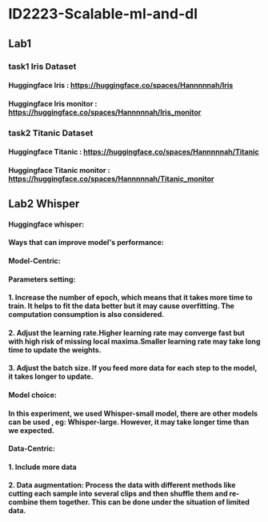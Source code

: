 # ID2223-Scalable-ml-and-dl
## Lab1
### task1 Iris Dataset
#### Huggingface Iris : https://huggingface.co/spaces/Hannnnnah/Iris
#### Huggingface Iris monitor : https://huggingface.co/spaces/Hannnnnah/Iris_monitor
### task2 Titanic Dataset
#### Huggingface Titanic : https://huggingface.co/spaces/Hannnnnah/Titanic
#### Huggingface Titanic monitor : https://huggingface.co/spaces/Hannnnnah/Titanic_monitor

## Lab2 Whisper
#### Huggingface whisper: 
#### Ways that can improve model's performance:
#### Model-Centric:
#### Parameters setting:
#### 1. Increase the number of epoch, which means that it takes more time to train. It helps to fit the data better but it may cause overfitting. The computation consumption is also considered.
#### 2. Adjust the learning rate.Higher learning rate may converge fast but with high risk of missing local maxima.Smaller learning rate may take long time to update the weights. 
#### 3. Adjust the batch size. If you feed more data for each step to the model, it takes longer to update.
#### Model choice:
#### In this experiment, we used Whisper-small model, there are other models can be used , eg: Whisper-large. However, it may take longer time than we expected.

#### Data-Centric:
#### 1. Include more data
#### 2. Data augmentation: Process the data with different methods like cutting each sample into several clips and then shuffle them and re-combine them together. This can be done under the situation of limited data.


